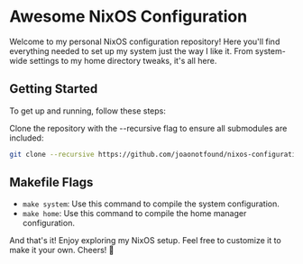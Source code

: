 # Awesome NixOS Configuration

Welcome to my personal NixOS configuration repository! Here you'll find everything needed to set up my system just the way I like it. From system-wide settings to my home directory tweaks, it's all here.

## Getting Started

To get up and running, follow these steps:

Clone the repository with the --recursive flag to ensure all submodules are included:

```bash Copy code
git clone --recursive https://github.com/joaonotfound/nixos-configuration.git
```

## Makefile Flags

- `make system`: Use this command to compile the system configuration.
- `make home`: Use this command to compile the home manager configuration.

And that's it! Enjoy exploring my NixOS setup. Feel free to customize it to make it your own. Cheers! 🚀
